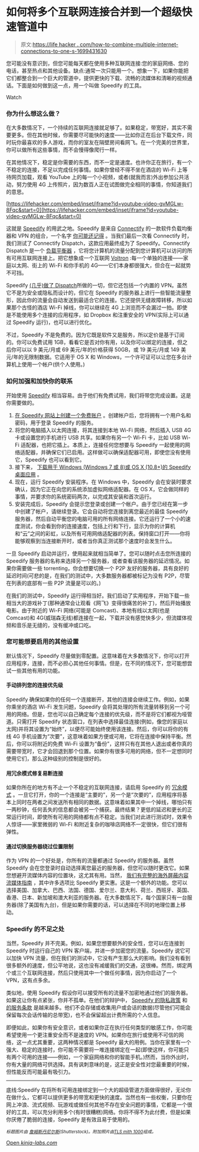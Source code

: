 # 如何将多个互联网连接合并到一个超级快速管道中

> 原文:[https://life hacker . com/how-to-combine-multiple-internet-connections-to-one-s-1699431630](https://lifehacker.com/how-to-combine-multiple-internet-connections-into-one-s-1699431630)

您可能没有意识到，但您可能每天都在使用多种互联网连接:您的家庭网络、您的电话，甚至热点和其他设备。缺点:通常一次只能用一个。想象一下，如果你能把它们都整合到一个巨大的管道中，提供更快的下载、流畅的流媒体和清晰的视频通话。下面是如何做到这一点，用一个叫做 Speedify 的工具。

Watch

### 你为什么想这么做？

在大多数情况下，一个持续的互联网连接就足够了。如果稳定，带宽好，其实不需要更多。但在其他时候，你需要尽可能快的速度——比如你正在后台下载文件，同时玩你最喜欢的多人游戏，而你的室友在隔壁房间看网飞。在一个完美的世界里，你可以做所有这些事情，而不会慢得像爬行一样。

在其他情况下，稳定是你需要的东西，而不一定是速度。也许你正在旅行，有一个不稳定的连接，不足以完成任何事情。如果你曾经不得不坐在酒店的 Wi-Fi 上等待网页加载，观看 YouTube 上的每一个小视频，或者(就我而言)外出参加公共活动，努力使用 4G 上传照片，因为数百人正在试图做完全相同的事情，你知道我们的意思。

 [https://lifehacker.com/embed/inset/iframe?id=youtube-video-gvMGLw-8Fqc&start=0](https://lifehacker.com/embed/inset/iframe?id=youtube-video-gvMGLw-8Fqc&start=0) 

这就是 [Speedify](http://speedify.com/) 的用武之地。Speedify 是来自 [Connectify](http://www.connectify.me/) 的一款软件负载均衡器和 VPN 的组合，一个名字 [你可能还记得](http://lifehacker.com/connectify-dispatch-merges-your-available-internet-conn-5976620) 。当我们最后一次看 Connectify 时，我们测试了 Connectify Dispatch，这款应用最终成为了 Speedify。Connectify Dispatch 是一个 [负载平衡器](http://en.wikipedia.org/wiki/Load_balancing_%28computing%29) ，它将您计算机的流量分配到您计算机可以访问的所有可用互联网连接上。把它想象成一个互联网 [Voltron](https://www.youtube.com/watch?v=1uS5b8aQ6z8) :每一个单独的连接——家庭以太网、街上的 Wi-Fi 和你手机的 4G——它们本身都很强大，但合在一起就势不可挡。

Speedify [(几乎)做了 Dispatch](http://speedify.com/features/channel-bonding/)所做的一切，但它还包括一个内置的 VPN。虽然它不是为安全或隐私而设计的，但它在 Speedify 的服务器上进行一些智能流量整形，因此你的流量会自动发送到最适合它的连接。它还提供无缝故障转移，所以如果那个古怪的酒店 Wi-Fi 掉线，你可以继续在 4G 上浏览而不会漏过一拍。即使是不能使用多个连接的应用程序，如 Dropbox 和注重安全的 VPN(实际上可以通过 Speedify 运行)，也可以进行优化。

不过，Speedify 不是免费的。因为它既是软件又是服务，所以定价是基于订阅的。你可以免费试用 1GB，看看它是否对你有用，以及你可以绑定的连接，但之后你可以以 9 美元/月或 69 美元/年的价格获得 50GB，或 19 美元/月或 149 美元/年的无限制数据。它适用于 OS X 和 Windows，一个许可证可以让您在多台计算机上使用一个帐户(供个人使用。)

### 如何加强和加快你的联系

开始使用 [Speedify](http://speedify.com/) 相当容易。由于他们有免费试用，我们将带您完成设置。这是你需要做的。

1.  [在 Speedify 网站上创建一个免费账户](http://speedify.com/pricing/) 。创建帐户后，您将拥有一个用户名和密码，用于登录 Speedify 的服务。
2.  将您的电脑插入以太网连接，将其连接到本地 Wi-Fi 网络，然后插入 USB 4G 卡或设置您的手机进行 USB 共享。如果你有另一个 Wi-Fi 卡，比如 USB Wi-Fi 适配器，也把它插上。本质上，连接任何您想要与 Speedify 一起使用的网络适配器，并确保它们已启用。这样做可以确保适配器可用，即使您没有使用它，Speedify 也可以看到它。
3.  接下来， [下载用于 Windows (Windows 7 或 8)或 OS X (10.8+)的 Speedify 桌面应用](http://speedify.com/download/) 。
4.  现在，运行 Speedify 安装程序。在 Windows 中，Speedify 会在安装时要求确认，因为它正在向您的系统添加虚拟网络适配器。在 OS X，它会做同样的事情，并要求你的系统密码两次，以完成其安装和首次运行。
5.  安装完成后，Speedify 会提示您登录或创建一个帐户。由于您已经在第一步中创建了帐户，请继续登录。它会自动将您连接到离您最近的最佳 Speedify 服务器，然后自动平衡您的电脑可用的所有网络连接。它还运行了一个小的速度测试，你会看到你的连接速度，包括上行和下行，显示为你的计算机和“云”之间的彩虹，以及所有可用网络适配器的列表。保持窗口打开——你将能够观察到当连接断开时，或者当你真正测试那个速度时会发生什么。

一旦 Speedify 启动并运行，使用起来就相当简单了。您可以随时点击您所连接的 Speedify 服务器的名称来选择另一个服务器，或者查看该服务器的延迟情况。如果你需要做一些 torrenting，你会想要切换一个 P2P 友好的服务器，具有良好的延迟时间(可悲的是，在我们的测试中，大多数服务器都被标记为没有 P2P，尽管在列表的底部有一些 P2P 流量是可以的。)

在我们的测试中，Speedify 运行得相当好。我们启动了实用程序，开始下载一些相当大的游戏补丁(那种通常会让观看《网飞》变得很痛苦的补丁)，然后开始播放电影。由于附近的 Wi-Fi 网络(可能是 Comcast)、本地有线以太网(也是 Comcast)和 4G(威瑞森无线)都连接在一起，下载并没有感觉快多少，但流媒体视频和音乐是无缝的，没有缓冲或口吃。

### 您可能想要启用的其他设置

默认情况下，Speedify 尽量做到零配置。这意味着在大多数情况下，你可以打开应用程序，连接，而不必担心其他任何事情。但是，在不同的情况下，您可能想尝试一些其他有用的功能。

#### **手动排列您的连接优先级**

Speedify 确保如果你的任何一个连接断开，其他的连接会继续工作。例如，如果你乘坐的酒店 Wi-Fi 发生问题，Speedify 会将其处理的所有流量转移到另一个可用的网络。但是，您也可以自己确定每个连接的优先级，而不是将它们都视为哑管道。只需打开 Speedify 状态窗口，在列表中选择最佳连接(例如，像您的家庭以太网)并将其设置为“始终”，以便尽可能始终使用该连接。然后，你可以将你的有线 4G 手机设置为“次要”，这意味着如果方便或可用，它将在连接中保持平衡。然后，你可以将附近的免费 Wi-Fi 设置为“备份”，这样只有在其他人退出或者你真的需要带宽时，它才会回退到那个位置。如果你有很多可用的网络，但不一定想同时使用它们，那么这种级别的控制是很好的。

#### 用冗余模式修复易断连接

如果你所在的地方有不止一个不稳定的互联网连接，请启用 Speedify 的 [冗余模式](http://lifehacker.com) 。一旦它打开，你的一个连接是“主要的”，另一个是“次要的”，应用程序将基本上同时在两者之间发送所有相同的数据。这意味着如果其中一个掉线，哪怕只有一两秒钟，任何丢失的信息都会被另一个捕获。最终结果？更低的延迟和更长的正常运行时间，即使所有可用的网络都有点不稳定。当我们对此进行测试时，效果令人惊讶——家里微弱的 Wi-Fi 和附近复杂的咖啡店网络不一定很快，但它们很有弹性。

#### 通过切换服务器绕过位置限制

作为 VPN 的一个好处是，你所有的流量都通过 Speedify 的服务器。虽然 Speedify 会在您登录时自动选择离您最近的服务器，但您可以随时更改它。如果您想避开流媒体内容的位置块，这尤其有用。当然， [我们有完整的海外屏蔽内容流媒体指南](https://lifehacker.com/the-always-up-to-date-guide-to-streaming-blocked-conten-5983904) ，其中许多选项比 Speedify 更实惠。这是一个额外的功能。您可以选择美国、加拿大、巴西、法国、德国、爱尔兰、意大利、荷兰、西班牙、英国、香港、日本、新加坡和澳大利亚的服务器。在大多数情况下，每个国家只有一台服务器(除了美国有九台)，但是如果你需要的话，可以选择在不同的地理位置上移动。

### Speedify 的不足之处

当然，Speedify 并不完美。例如，如果您想要额外的安全性，您可以在连接到 Speedify 时运行自己的 VPN 客户端，并进一步加密您的流量。Speedify 说它可以加快 VPN 流量，但在我们的测试中，它没有产生那么大的影响。我们没有看到很多额外的速度，但公平地说，这也没有减缓我们的交通，这很棒。然而，绑定两个或三个互联网连接，然后只使用其中一个做任何事情，因为你启动了一个 VPN，这有点多余。

类似地，使用 Speedify 假设你可以接受所有的流量不加密地通过他们的服务器。如果这让你有点紧张，你并不孤单。在他们的辩护中， [Speedify 的隐私政策](http://speedify.com/privacy-policy/) 和 [的服务条款](http://speedify.com/terms-of-service/) 是越来越多。他们不会存储或收集用户或会话的数据(尽管他们可能会保留每次会话传输的总带宽)，也不会保留超出计费所需的个人信息。

即便如此，如果你有安全意识，或者如果你正在执行任何类型的敏感工作，你可能希望使用一个更注重安全而不是速度的 VPN。如果你在旅行或使用不可信的网络，这一点尤其重要，这两种情况都是 Speedify 最大的用例。当你在家里有一个强大、稳定的连接时，你可能不需要将一堆连接绑定在一起(即使这样，你可能只有两个可用的连接——例如，一个家庭网络和你的智能手机。)然而，当你外出时，你有大量的网络可供选择。具有讽刺意味的是，这正是安全性对您最重要的时候，但性能反而可能最有吸引力。

* * *

底线:Speedify 在将所有可用连接绑定到一个大的超级管道方面做得很好，无论你在做什么，它都可以提供更多的带宽和更快的速度。当然也有一些权衡，只要你在网上冲浪、流式视频、玩游戏或做任何其他不存在安全问题的事情，它都是一个很好的工具，可以充分利用多个(有时很糟糕)网络。你将不得不为此付费，但是如果你厌倦了脆弱的连接，Speedify 是有效且易于使用的。

<small>*标题图片由*</small> [<small>*詹姆斯丹尼尔斯*</small>](http://www.shutterstock.com/pic-171546833/stock-vector-vector-set-plumbing-service-objects-and-tools.html?src=tOk89MR8cZhiz9s_oIVDUg-1-10)<small>*(Shutterstock)。附加照片由*</small>[<small>*TLS mith 1000*</small>](https://www.flickr.com/photos/t_bone_photos/5433316333/)<small>*组成。*</small>

[Open *kinja-labs.com*](http://kinja-labs.com/related-widget/?posts=5576927,514138634,5833254&title=Get%20More%20Out%20of%20Your%20Network)